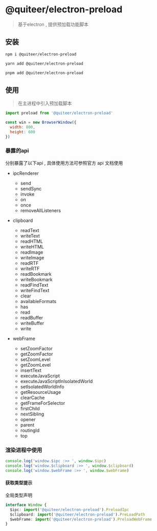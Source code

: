# @quiteer/electron-preload


> 基于electron , 提供预加载功能脚本

## 安装

```bash
npm i @quiteer/electron-preload
```
```bash
yarn add @quiteer/electron-preload
```
```bash
pnpm add @quiteer/electron-preload
```


## 使用

> 在主进程中引入预加载脚本

```js
import preload from '@quiteer/electron-preload'

const win = new BrowserWindow({
  width: 800,
  height: 600
})
```

### 暴露的api

分别暴露了以下api , 具体使用方法可参照官方 api 文档使用

- ipcRenderer
  - send
  - sendSync
  - invoke
  - on
  - once
  - removeAllListeners

- clipboard
  - readText
  - writeText
  - readHTML
  - writeHTML
  - readImage
  - writeImage
  - readRTF
  - writeRTF
  - readBookmark
  - writeBookmark
  - readFindText
  - writeFindText
  - clear
  - availableFormats
  - has
  - read
  - readBuffer
  - writeBuffer
  - write

- webFrame
  -  setZoomFactor
  -  getZoomFactor
  -  setZoomLevel
  -  getZoomLevel
  -  insertText
  -  executeJavaScript
  -  executeJavaScriptInIsolatedWorld
  -  setIsolatedWorldInfo
  -  getResourceUsage
  -  clearCache
  -  getFrameForSelector
  -  firstChild
  -  nextSibling
  -  opener
  -  parent
  -  routingId
  -  top


### 渲染进程中使用

```js
console.log('window.$ipc :>> ', window.$ipc)
console.log('window.$clipboard :>> ', window.$clipboard)
console.log('window.$webFrame :>> ', window.$webFrame)
```

#### 获取类型提示

全局类型声明
```ts
interface Window {
  $ipc: import('@quiteer/electron-preload').PreloadIpc
  $clipboard: import('@quiteer/electron-preload').PreLoadPath
  $webFrame: import('@quiteer/electron-preload').PreloadWebFrame
}
```
